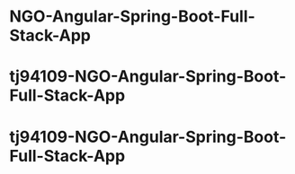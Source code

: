 # NGO-Angular-Spring-Boot-Full-Stack-App
# tj94109-NGO-Angular-Spring-Boot-Full-Stack-App
# tj94109-NGO-Angular-Spring-Boot-Full-Stack-App
